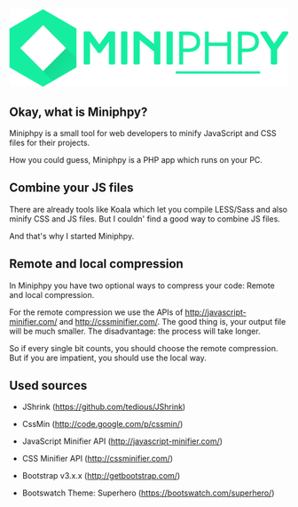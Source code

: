 ![MINIPHPY](https://raw.githubusercontent.com/lgkonline/Miniphpy/master/public/images/logo.png)

## Okay, what is Miniphpy?

Miniphpy is a small tool for web developers to minify JavaScript and CSS files
for their projects.

How you could guess, Miniphpy is a PHP app which runs on your PC.


## Combine your JS files

There are already tools like Koala which let you compile LESS/Sass and also minify CSS and JS files.
But I couldn' find a good way to combine JS files.

And that's why I started Miniphpy.


## Remote and local compression

In Miniphpy you have two optional ways to compress your code: Remote and local compression.

For the remote compression we use the APIs of http://javascript-minifier.com/ and http://cssminifier.com/.
The good thing is, your output file will be much smaller. The disadvantage: the process will take longer.

So if every single bit counts, you should choose the remote compression. 
But if you are impatient, you should use the local way.


## Used sources

* JShrink (https://github.com/tedious/JShrink)
* CssMin (http://code.google.com/p/cssmin/)
* JavaScript Minifier API (http://javascript-minifier.com/)
* CSS Minifier API (http://cssminifier.com/)

* Bootstrap v3.x.x (http://getbootstrap.com/)
* Bootswatch Theme: Superhero (https://bootswatch.com/superhero/)